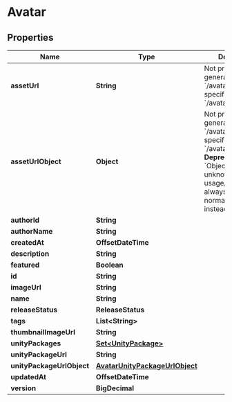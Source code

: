

# Avatar


## Properties

Name | Type | Description | Notes
------------ | ------------- | ------------- | -------------
**assetUrl** | **String** | Not present from general serach &#x60;/avatars&#x60;, only on specific requests &#x60;/avatars/{avatarId}&#x60;. |  [optional]
**assetUrlObject** | **Object** | Not present from general serach &#x60;/avatars&#x60;, only on specific requests &#x60;/avatars/{avatarId}&#x60;. **Deprecation:** &#x60;Object&#x60; has unknown usage/fields, and is always empty. Use normal &#x60;Url&#x60; field instead. |  [optional]
**authorId** | **String** |  |  [readonly]
**authorName** | **String** |  |  [readonly]
**createdAt** | **OffsetDateTime** |  |  [readonly]
**description** | **String** |  | 
**featured** | **Boolean** |  | 
**id** | **String** |  | 
**imageUrl** | **String** |  | 
**name** | **String** |  | 
**releaseStatus** | **ReleaseStatus** |  | 
**tags** | **List&lt;String&gt;** |  | 
**thumbnailImageUrl** | **String** |  | 
**unityPackages** | [**Set&lt;UnityPackage&gt;**](UnityPackage.md) |  | 
**unityPackageUrl** | **String** |  | 
**unityPackageUrlObject** | [**AvatarUnityPackageUrlObject**](AvatarUnityPackageUrlObject.md) |  | 
**updatedAt** | **OffsetDateTime** |  | 
**version** | **BigDecimal** |  |  [readonly]



